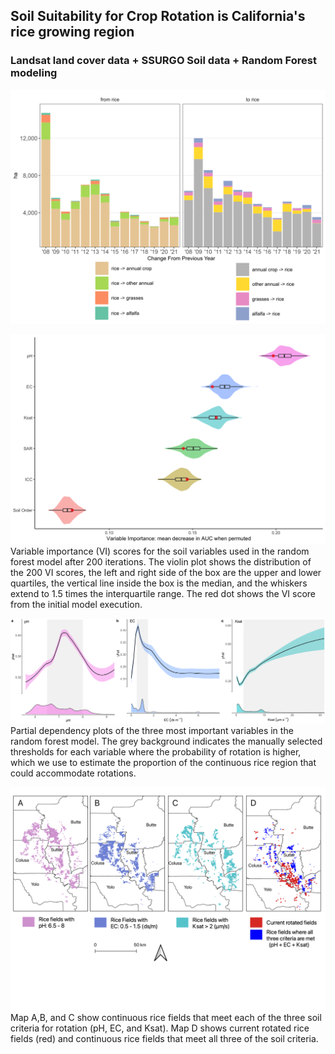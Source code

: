## Soil Suitability for Crop Rotation is California's rice growing region  
### Landsat land cover data + SSURGO Soil data + Random Forest modeling  


![](rotation_timeseries_EDIT_20220923.png)

![](variable_importance_plot_20220923.png)  
Variable importance (VI) scores for the soil variables used in the random forest model after 200 iterations. The violin plot shows the distribution of the 200 VI scores, the left and right side of the box are the upper and lower quartiles, the vertical line inside the box is the median, and the whiskers extend to 1.5 times the interquartile range. The red dot shows the VI score from the initial model execution.  

![](pdp_plot_20221202_EDIT.png)  
Partial dependency plots of the three most important variables in the random forest model. The grey background indicates the manually selected thresholds for each variable where the probability of rotation is higher, which we use to estimate the proportion of the continuous rice region that could accommodate rotations.  

![](3_panel_map_multi_legend.png)  
Map A,B, and C show continuous rice fields that meet each of the three soil criteria for rotation (pH, EC, and Ksat). Map D shows current rotated rice fields (red) and continuous rice fields that meet all three of the soil criteria.  





